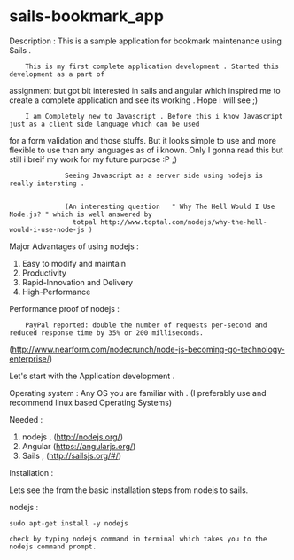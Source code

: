 # sails-bookmark_app


Description : This is a sample application for bookmark maintenance using Sails .


        This is my first complete application development . Started this development as a part of
assignment but got bit interested in sails and angular which  inspired me to create a complete application
and see its working . Hope i will see ;)



        I am Completely new to Javascript . Before this i know Javascript just as a client side language which can be used
 for a form validation and those stuffs. But it looks simple to use and more flexible to use than any languages as of i known.
 Only I gonna read this but still i breif my work for my future purpose :P ;)

                  Seeing Javascript as a server side using nodejs is really intersting .


                  (An interesting question   " Why The Hell Would I Use Node.js? " which is well answered by
                    totpal http://www.toptal.com/nodejs/why-the-hell-would-i-use-node-js )

Major Advantages of using nodejs :

1. Easy to modify and maintain
2. Productivity
3. Rapid-Innovation and Delivery
4. High-Performance

Performance proof of nodejs :

        PayPal reported: double the number of requests per-second and reduced response time by 35% or 200 milliseconds.


(http://www.nearform.com/nodecrunch/node-js-becoming-go-technology-enterprise/)


Let's start with the Application development  .


Operating system : Any OS you are familiar with . (I preferably use and recommend linux based Operating Systems)

Needed :
1. nodejs , (http://nodejs.org/)
2. Angular (https://angularjs.org/)
3. Sails , (http://sailsjs.org/#/)


Installation :

Lets see the from the basic installation steps from nodejs to sails.

nodejs :

    sudo apt-get install -y nodejs

    check by typing nodejs command in terminal which takes you to the nodejs command prompt.
